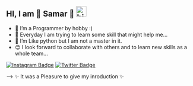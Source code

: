 ## HI, I am 🎇 Samar 🎇 <img src="https://user-images.githubusercontent.com/1303154/88677602-1635ba80-d120-11ea-84d8-d263ba5fc3c0.gif" width="28px" alt="hi">
- 👀 I’m a Programmer by hobby :)
- 🌱 Everyday I am trying to learn some skill that might help me...
- 💞️ I’m Like python but I am not a master in it.
- 😊 I look forward to collaborate with others and to learn new skills as a whole team...

[![Instagram Badge](https://img.shields.io/badge/-@smr.me-e84393?style=flat&labelColor=e84393&logo=instagram&logoColor=white&link=https://www.instagram.com/_smr.me_/)](#) [![Twitter Badge](https://img.shields.io/badge/-@OxidiousB-1ca0f1?style=flat&labelColor=1ca0f1&logo=twitter&logoColor=white&link=https://twitter.com/OxidiousB)](#)

  --> ✨ It was a Pleasure to give my inroduction ✨

<!---
smr20samar/smr20samar is a ✨ special ✨ repository because its `README.md` (this file) appears on your GitHub profile.
You can click the Preview link to take a look at your changes.
--->
